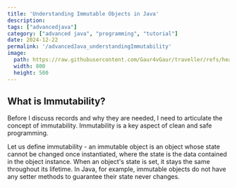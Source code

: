 ```yaml
---
title: 'Understanding Immutable Objects in Java'
description: 
tags: ["advancedjava"] 
category: ["advanced java", "programming", "tutorial"]
date: 2024-12-22
permalink: '/advancedJava_understandingImmutability'
image:
  path: https://raw.githubusercontent.com/Gaur4vGaur/traveller/refs/heads/master/images/java/2024-12-22-advancedJava_understandingImmutability.jpg
  width: 800
  height: 500
---
```


## What is Immutability?
Before I discuss records and why they are needed, I need to articulate the concept of immutability. Immutability is a key aspect of clean and safe programming.

Let us define immutability - an immutable object is an object whose state cannot be changed once instantiated, where the state is the data contained in the object instance. When an object's state is set, it stays the same throughout its lifetime. In Java, for example, immutable objects do not have any setter methods to guarantee their state never changes.
